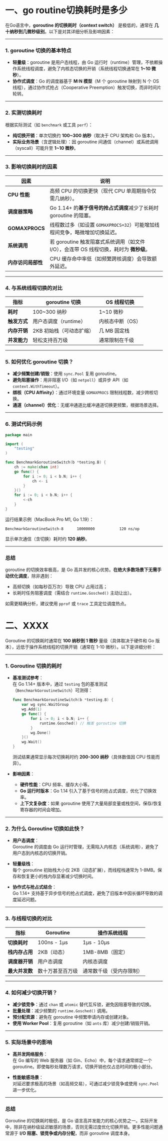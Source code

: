 

# 一、go routine切换耗时是多少

在Go语言中，**goroutine 的切换耗时（context switch）** 是极低的，通常在 **几十纳秒到几微秒级别**。以下是对其详细分析及影响因素：

---

### **1. goroutine 切换的基本特点**
- **轻量级**：goroutine 是用户态线程，由 Go 运行时（runtime）管理，不依赖操作系统线程调度，避免了内核态切换的开销（系统线程切换通常在 **1~10 微秒**）。
- **协作式调度**：Go 的调度器基于 **M:N 模型**（M 个 goroutine 映射到 N 个 OS 线程），通过协作式抢占（Cooperative Preemption）触发切换，而非时间片轮转。

---

### **2. 实测切换耗时**
根据实际测试（如 `benchmark` 或工具 `perf`）：
- **纯切换开销**：单次切换约 **100~300 纳秒**（取决于 CPU 架构和 Go 版本）。
- **实际业务场景**（含逻辑处理）：因 goroutine 间通信（channel）或系统调用（syscall）可能升至 **1~10 微秒**。

---

### **3. 影响切换耗时的因素**
| **因素**          | **说明**                                                                 |
|-------------------|--------------------------------------------------------------------------|
| **CPU 性能**      | 高频 CPU 的切换更快（现代 CPU 单周期指令仅需几纳秒）。                     |
| **调度器策略**    | Go 1.14+ 的**基于信号的抢占式调度**减少了长耗时 goroutine 的阻塞。          |
| **GOMAXPROCS**    | 线程数过多（如设置 `GOMAXPROCS=32`）可能增加线程间竞争，略微增加切换延迟。 |
| **系统调用**      | 若 goroutine 触发阻塞式系统调用（如文件 I/O），会连带 OS 线程切换，耗时为 **微秒级**。 |
| **内存访问局部性**| CPU 缓存命中率低（如频繁跨核调度）会导致额外延迟。                          |

---

### **4. 与系统线程切换的对比**
| **指标**         | **goroutine 切换**       | **OS 线程切换**          |
|------------------|--------------------------|--------------------------|
| **耗时**         | 100~300 纳秒             | 1~10 微秒               |
| **触发方式**     | 用户态调度（runtime）    | 内核态中断（OS）         |
| **内存开销**     | 2KB 初始栈（可动态扩缩） | 几 MB 固定栈            |
| **并发能力**     | 轻松支持百万级           | 通常限制在千级           |

---

### **5. 如何优化 goroutine 切换？**
- **减少频繁创建/销毁**：使用 `sync.Pool` 复用 goroutine。
- **避免阻塞操作**：用非阻塞 I/O（如 `netpoll`）或异步 API（如 `context.WithTimeout`）。
- **绑核（CPU Affinity）**：通过环境变量 `GOMAXPROCS` 限制线程数，减少跨核切换。
- **通道（channel）优化**：无缓冲通道比缓冲通道切换更频繁，根据场景选择。

---

### **6. 测试代码示例**
```go
package main

import (
	"testing"
)

func BenchmarkGoroutineSwitch(b *testing.B) {
	ch := make(chan int)
	go func() {
		for i := 0; i < b.N; i++ {
			ch <- i
		}
	}()
	for i := 0; i < b.N; i++ {
		<-ch
	}
}
```
运行结果示例（MacBook Pro M1, Go 1.19）：
```
BenchmarkGoroutineSwitch-8   	10000000	       120 ns/op
```
显示单次通信（含切换）耗时约 **120 纳秒**。

---

### **总结**
goroutine 的切换效率极高，是 Go 高并发的核心优势。**在绝大多数场景下无需手动优化调度**，除非遇到：
- 高频切换（如每秒百万次）导致 CPU 占用过高；
- 长耗时任务阻塞调度（需结合 `runtime.Gosched()` 主动让出）。

如需更精确分析，建议使用 `pprof` 或 `trace` 工具定位调度热点。

# 二、XXXX



Goroutine 的切换耗时通常在 **100 纳秒到 1 微秒** 量级（具体取决于硬件和 Go 版本），远低于操作系统线程的切换开销（通常在 1-10 微秒）。以下是详细分析：

---

### **1. Goroutine 切换的耗时**
- **基准测试参考**：  
  在 Go 1.14+ 版本中，通过 `testing` 包的基准测试（`BenchmarkGoroutineSwitch`）可测得：
  ```go
  func BenchmarkGoroutineSwitch(b *testing.B) {
      var wg sync.WaitGroup
      wg.Add(1)
      go func() {
          for i := 0; i < b.N; i++ {
              runtime.Gosched() // 触发 goroutine 切换
          }
          wg.Done()
      }()
      wg.Wait()
  }
  ```
  测试结果通常显示每次切换耗时约 **200-300 纳秒**（具体数值因 CPU 性能而异）。

- **影响因素**：
  - **硬件性能**：CPU 频率、缓存大小等。
  - **Go 运行时版本**：Go 1.14 引入了基于信号的抢占式调度，优化了切换效率。
  - **上下文复杂度**：如果 goroutine 使用了大量局部变量或栈空间，保存/恢复寄存器的时间会增加。

---

### **2. 为什么 Goroutine 切换如此快？**
- **用户态调度**：  
  Goroutine 的调度由 Go 运行时管理，无需陷入内核态（系统调用），避免了用户态到内核态的切换开销。
  
- **轻量级栈**：  
  每个 goroutine 初始栈大小仅 2KB（动态扩展），而线程栈通常为 1-8MB。保存和恢复更小的栈内存显著减少切换时间。

- **协作式与抢占式结合**：  
  Go 1.14+ 支持基于异步信号的抢占式调度，避免了旧版本中因长循环导致的调度延迟问题。

---

### **3. 与线程切换的对比**
| **指标**         | **Goroutine**       | **操作系统线程**      |
|------------------|---------------------|-----------------------|
| **切换耗时**     | 100ns - 1μs         | 1μs - 10μs           |
| **栈内存占用**   | 2KB（动态）         | 1MB-8MB（固定）       |
| **调度器开销**   | 用户态调度          | 内核态调度            |
| **最大并发数**   | 数十万甚至百万级    | 通常数千级（受内存限制） |

---

### **4. 如何减少切换开销？**
- **减少锁竞争**：通过 `chan` 或 `atomic` 替代互斥锁，避免因阻塞导致的切换。
- **批量处理**：减少频繁的 `runtime.Gosched()` 调用。
- **预分配资源**：避免在 goroutine 中频繁申请内存或创建对象。
- **使用 Worker Pool**：复用 goroutine（如 `ants` 库）减少创建/销毁开销。

---

### **5. 实际场景中的影响**
- **高并发网络服务**：  
  在 Go 编写的 Web 服务器（如 Gin、Echo）中，每个请求通常绑定一个 goroutine。即使每秒处理数万请求，切换开销也仅占总时间的极小部分。
  
- **性能敏感场景**：  
  对延迟要求极高的场景（如高频交易），可通过减少锁竞争或使用 `sync.Pool` 进一步优化。

---

### **总结**
Goroutine 的切换耗时极低，是 Go 语言高并发能力的核心优势之一。实际开发中，除非在纳秒级延迟敏感的场景，否则无需过度优化切换开销。更多性能问题通常源于 **I/O 阻塞、锁竞争或内存分配**，而非 goroutine 调度本身。
